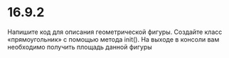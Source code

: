 # 16.9.2
Напишите код для описания геометрической фигуры.
Создайте класс «прямоугольник» с помощью метода init(). На выходе в консоли вам необходимо получить площадь данной фигуры
